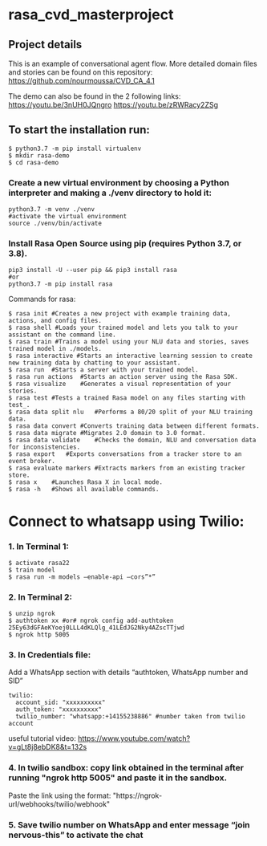# rasa_cvd_masterproject

## Project details
This is an example of conversational agent flow. More detailed domain files and stories can be found on this repository: 
https://github.com/nourmoussa/CVD_CA_4.1

The demo can also be found in the 2 following links: 
https://youtu.be/3nUH0JQngro
https://youtu.be/zRWRacy2ZSg

## To start the installation run: 
```
$ python3.7 -m pip install virtualenv 
$ mkdir rasa-demo
$ cd rasa-demo 
```

### Create a new virtual environment by choosing a Python interpreter and making a ./venv directory to hold it:
```
python3.7 -m venv ./venv
#activate the virtual environment
source ./venv/bin/activate
```

### Install Rasa Open Source using pip (requires Python 3.7, or 3.8).
```
pip3 install -U --user pip && pip3 install rasa
#or 
python3.7 -m pip install rasa 
```

Commands for rasa: 
```
$ rasa init #Creates a new project with example training data, actions, and config files.
$ rasa shell #Loads your trained model and lets you talk to your assistant on the command line.
$ rasa train #Trains a model using your NLU data and stories, saves trained model in ./models.
$ rasa interactive #Starts an interactive learning session to create new training data by chatting to your assistant.
$ rasa run	#Starts a server with your trained model.
$ rasa run actions	#Starts an action server using the Rasa SDK.
$ rasa visualize	#Generates a visual representation of your stories.
$ rasa test	#Tests a trained Rasa model on any files starting with test_.
$ rasa data split nlu	#Performs a 80/20 split of your NLU training data.
$ rasa data convert	#Converts training data between different formats.
$ rasa data migrate	#Migrates 2.0 domain to 3.0 format.
$ rasa data validate	#Checks the domain, NLU and conversation data for inconsistencies.
$ rasa export	#Exports conversations from a tracker store to an event broker.
$ rasa evaluate markers	#Extracts markers from an existing tracker store.
$ rasa x	#Launches Rasa X in local mode.
$ rasa -h	#Shows all available commands.
```

# Connect to whatsapp using Twilio: 
### 1. In Terminal 1: 
```
$ activate rasa22
$ train model
$ rasa run -m models —enable-api —cors”*”
```

### 2. In Terminal 2:
```
$ unzip ngrok 
$ authtoken xx #or# ngrok config add-authtoken 25Ey63dGFAeKYoej0LLL4dKLQlg_41LEdJG2Nky4AZscTTjwd
$ ngrok http 5005
```
### 3. In Credentials file:
Add a WhatsApp section with details “authtoken, WhatsApp number and SID” 
```
twilio: 
  account_sid: "xxxxxxxxxx"
  auth_token: "xxxxxxxxxx"
  twilio_number: "whatsapp:+14155238886" #number taken from twilio account 
```
useful tutorial video: https://www.youtube.com/watch?v=gLt8j8ebDK8&t=132s 
### 4. In twilio sandbox: copy link obtained in the terminal after running "ngrok http 5005" and paste it in the sandbox.
Paste the link using the format: "https://ngrok-url/webhooks/twilio/webhook" 

### 5. Save twilio number on WhatsApp and enter  message “join nervous-this” to activate the chat
